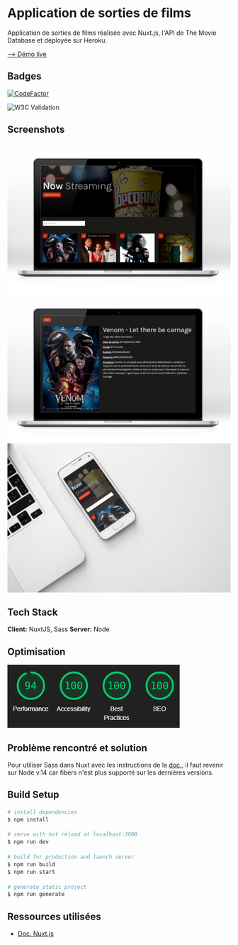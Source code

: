 
# Application de sorties de films

Application de sorties de films réalisée avec Nuxt.js, l'API de The Movie Database
et déployée sur Heroku.

[--> Démo live](https://github.com/CarolineSenes/movie_nuxt_app/blob/master/assets/imgs/screenshots/mobile_movies.png)
## Badges
[![CodeFactor](https://www.codefactor.io/repository/github/carolinesenes/movie_nuxt_app/badge)](https://www.codefactor.io/repository/github/carolinesenes/movie_nuxt_app)

![W3C Validation](https://img.shields.io/w3c-validation/default?targetUrl=https%3A%2F%2Fmovie-nuxt-app.herokuapp.com%2F)
## Screenshots

![desktop_movies](https://github.com/CarolineSenes/movie_nuxt_app/blob/master/assets/imgs/screenshots/desktop_movies.png)
![desktop_movie](https://github.com/CarolineSenes/movie_nuxt_app/blob/master/assets/imgs/screenshots/desktop_movie.png)
![mobile](https://github.com/CarolineSenes/movie_nuxt_app/blob/master/assets/imgs/screenshots/mobile_movies.png)
## Tech Stack

**Client:** NuxtJS, Sass
**Server:** Node

## Optimisation
![desktop_movies](https://github.com/CarolineSenes/movie_nuxt_app/blob/master/assets/imgs/screenshots/lighthouse.png)
  
## Problème rencontré et solution

Pour utiliser Sass dans Nuxt avec les instructions de la [doc.](https://nuxtjs.org/fr/docs/configuration-glossary/configuration-css/), 
 il faut revenir sur Node v.14 car fibers n'est plus supporté 
 sur les dernières versions.


## Build Setup

```bash
# install dependencies
$ npm install

# serve with hot reload at localhost:3000
$ npm run dev

# build for production and launch server
$ npm run build
$ npm run start

# generate static project
$ npm run generate
```

## Ressources utilisées

 - [Doc. Nuxt.js](https://nuxtjs.org/fr/docs/get-started/installation)

  